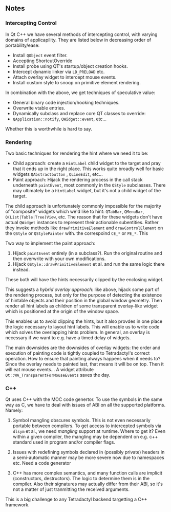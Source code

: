 ## Notes

### Intercepting Control

In Qt C++ we have several methods of intercepting control, with varying domains of applicapility. They are listed below in decreasing order of portability/ease: 

- Install `QObject` event filter.
- Accepting ShortcutOverride
- Install probe using QT's startup/object creation hooks.  
- Intercept dynamic linker via `LD_PRELOAD` etc.
- Attach overlay widget to intercept mouse events.
- Install custom style to snoop on primitive element rendering.

In combination with the above, we get techniques of speculative value:

- General binary code injection/hooking techniques.
- Overwrite vtable entries.
- Dynamically subclass and replace core QT classes to override:
- `QApplication::notify`, `QWidget::event`, etc...

Whether this is worthwhile is hard to say.

### Rendering

Two basic techniques for rendering the hint where we need it to be:

- Child approach: create a `HintLabel` child widget to the target and pray that it ends up in the right place. This works quite broadly well for basic widgets `QAbstractbutton` , `QLineEdit`, etc...
- Paint approach: Hijack the rendering process in the call stack underneath `paintEvent`, most commonly in the `QStyle` subclasses. There may ultimately be a `HintLabel` widget, but it's not a child widget of the target.

The child approach is unfortunately commonly impossible for the majority of "composite" widgets which we'd like to hint: `QTabBar`, `QMenuBar`, `Q(List|Table|Tree)View`, etc. The reason that for these widgets don't have actual `QWidget` instances to represent their actionable subentities. Rather they invoke methods like `drawPrimitiveElement` and `drawControlElement` on the `QStyle` or `QStylePainter` with. the correspoind `CE_*` or `PE_*`. This

Two way to implement the paint approach:

1. Hijack `paintEvent` entirely (in a subclass?). Run the original routine and then overwrite with your own modifications.
2. Hijack `QStyle::drawPrimitiveElement` et al. and run the same logic there instead.

These both will have the hints necessarily clipped by the enclosing widget.

This suggests a _hybrid overlay approach_: like above, hijack some part of the rendering process, but only for the purpose of detecting the existence of hintable objects and their position in the global window geometry. Then render all hint labels as children of some transparent overlay-like widget which is positioned at the origin of the window space.

This enables us to avoid clipping the hints, but it also provdes in one place the logic necessary to layout hint labels. This will enable us to write code which solves the overlapping hints problem. In general, an overlay is necessary if we want to e.g. have a timed delay of widgets.

The main downsides are the downsides of overlay widgets: the order and execution of painting code is tightly coupled to Tetradactyl's correct operation. How to ensure that painting always happens when it needs to? Since the overlay needs to painted last, that means it will be on top. Then it will eat mouse events... A widget attribute `Qt::WA_TransparentForMouseEvents` saves the day.

### C++

Qt uses C++ with the MOC code genertor. To use the symbols in the same way as C, we have to deal with issues of ABI on all the supported platforms. Namely:

1. Symbol mangling obscures symbols. This is not even necessarily portable between compilers. To get access to intercepted symbols via `dlsym` et al., we need _mangling_ support at runtime. Where to get it? Even within a given compiler, the mangling may be dependent on e.g. c++ standard used in program and/or compiler flags.

2. Issues with redefining symbols declared in (possibly private) headers in a semi-automatic manner may be more severe now due to namespaces etc. Need a code generator

3. C++ has more complex semantics, and many function calls are implicit (constructors, destructors). The logic to determine them is in the compiler. Also their signatures may actually differ from their ABI, so it's not a matter of just tranmitting the received arguments.

This is a big challenge to any Tetradactyl backend targetting a C++ framework.
